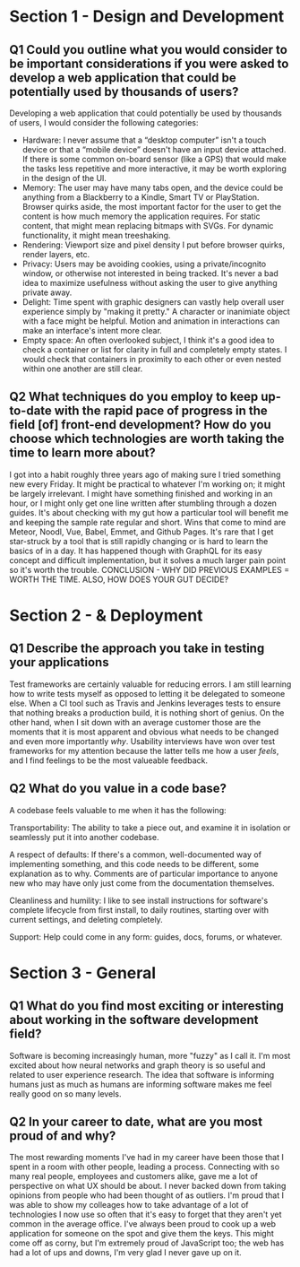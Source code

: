 
# Section 1 - Design and Development

## Q1 Could you outline what you would consider to be important considerations if you were asked to develop a web application that could be potentially used by thousands of users?

Developing a web application that could potentially be used by thousands of users, I would consider the following categories:
- Hardware: I never assume that a “desktop computer” isn't a touch device or that a “mobile device” doesn't have an input device attached. If there is some common on-board sensor (like a GPS) that would make the tasks less repetitive and more interactive, it may be worth exploring in the design of the UI.
- Memory: The user may have many tabs open, and the device could be anything from a Blackberry to a Kindle, Smart TV or PlayStation. Browser quirks aside, the most important factor for the user to get the content is how much memory the application requires. For static content, that might mean replacing bitmaps with SVGs. For dynamic functionality, it might mean treeshaking.
- Rendering: Viewport size and pixel density I put before browser quirks, render layers, etc.
- Privacy: Users may be avoiding cookies, using a private/incognito window, or otherwise not interested in being tracked. It's never a bad idea to maximize usefulness without asking the user to give anything private away.
- Delight: Time spent with graphic designers can vastly help overall user experience simply by "making it pretty." A character or inanimiate object with a face might be helpful. Motion and animation in interactions can make an interface's intent more clear.
- Empty space: An often overlooked subject, I think it's a good idea to check a container or list for clarity in full and completely empty states. I would check that containers in proximity to each other or even nested within one another are still clear.

## Q2 What techniques do you employ to keep up-to-date with the rapid pace of progress in the field [of] front-end development? How do you choose which technologies are worth taking the time to learn more about?

I got into a habit roughly three years ago of making sure I tried something new every Friday. It might be practical to whatever I'm working on; it might be largely irrelevant. I might have something finished and working in an hour, or I might only get one line written after stumbling through a dozen guides. It's about checking with my gut how a particular tool will benefit me and keeping the sample rate regular and short. Wins that come to mind are Meteor, Noodl, Vue, Babel, Emmet, and Github Pages. It's rare that I get star-struck by a tool that is still rapidly changing or is hard to learn the basics of in a day. It has happened though with GraphQL for its easy concept and difficult implementation, but it solves a much larger pain point so it's worth the trouble. CONCLUSION - WHY DID PREVIOUS EXAMPLES = WORTH THE TIME. ALSO, HOW DOES YOUR GUT DECIDE?

# Section 2 - & Deployment

## Q1 Describe the approach you take in testing your applications

Test frameworks are certainly valuable for reducing errors. I am still learning how to write tests myself as opposed to letting it be delegated to someone else. When a CI tool such as Travis and Jenkins leverages tests to ensure that nothing breaks a production build, it is nothing short of genius. On the other hand, when I sit down with an average customer those are the moments that it is most apparent and obvious what needs to be changed and even more importantly *why*. Usability interviews have won over test frameworks for my attention because the latter tells me how a user *feels*, and I find feelings to be the most valueable feedback. 

## Q2 What do you value in a code base?

A codebase feels valuable to me when it has the following:

Transportability: The ability to take a piece out, and examine it in isolation or seamlessly put it into another codebase.

A respect of defaults: If there's a common, well-documented way of implementing something, and this code needs to be different, some explanation as to why. Comments are of particular importance to anyone new who may have only just come from the documentation themselves.

Cleanliness and humility: I like to see install instructions for software's complete lifecycle from first install, to daily routines, starting over with current settings, and deleting completely. 

Support: Help could come in any form: guides, docs, forums, or whatever.

# Section 3 - General

## Q1 What do you find most exciting or interesting about working in the software development field?

Software is becoming increasingly human, more "fuzzy" as I call it. I'm most excited about how neural networks and graph theory is so useful and related to user experience research. The idea that software is informing humans just as much as humans are informing software makes me feel really good on so many levels.

## Q2 In your career to date, what are you most proud of and why?

The most rewarding moments I've had in my career have been those that I spent in a room with other people, leading a process. Connecting with so many real people, employees and customers alike, gave me a lot of perspective on what UX should be about. I never backed down from taking opinions from people who had been thought of as outliers. I'm proud that I was able to show my colleages how to take advantage of a lot of technologies I now use so often that it's easy to forget that they aren't yet common in the average office. I've always been proud to cook up a web application for someone on the spot and give them the keys. This might come off as corny, but I'm extremely proud of JavaScript too; the web has had a lot of ups and downs, I'm very glad I never gave up on it. 

